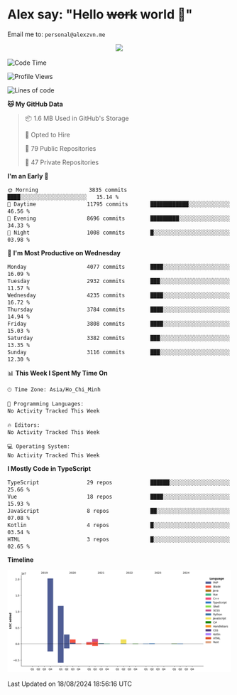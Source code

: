# Alex say: "Hello ~~work~~ world 🐾"
Email me to: `personal@alexzvn.me`


<p align=center>
  <a href="https://skillicons.dev">
    <img src="https://skillicons.dev/icons?i=ts,js,php,nodejs,bun,vue,nuxt,react,svelte,tauri,laravel,rust,mongodb,docker,electron,redis,rabbitmq,tailwind,git,cloudflare,elysia,mysql,nginx,rollupjs,sentry,ubuntu,yarn,html,css,vite" />
  </a>
</p>

<!--START_SECTION:waka-->
![Code Time](http://img.shields.io/badge/Code%20Time-1%2C066%20hrs%2055%20mins-blue)

![Profile Views](http://img.shields.io/badge/Profile%20Views-16-blue)

![Lines of code](https://img.shields.io/badge/From%20Hello%20World%20I%27ve%20Written-40.5%20million%20lines%20of%20code-blue)

**🐱 My GitHub Data** 

> 📦 1.6 MB Used in GitHub's Storage 
 > 
> 💼 Opted to Hire
 > 
> 📜 79 Public Repositories 
 > 
> 🔑 47 Private Repositories 
 > 
**I'm an Early 🐤** 

```text
🌞 Morning                3835 commits        ████░░░░░░░░░░░░░░░░░░░░░   15.14 % 
🌆 Daytime                11795 commits       ████████████░░░░░░░░░░░░░   46.56 % 
🌃 Evening                8696 commits        █████████░░░░░░░░░░░░░░░░   34.33 % 
🌙 Night                  1008 commits        █░░░░░░░░░░░░░░░░░░░░░░░░   03.98 % 
```
📅 **I'm Most Productive on Wednesday** 

```text
Monday                   4077 commits        ████░░░░░░░░░░░░░░░░░░░░░   16.09 % 
Tuesday                  2932 commits        ███░░░░░░░░░░░░░░░░░░░░░░   11.57 % 
Wednesday                4235 commits        ████░░░░░░░░░░░░░░░░░░░░░   16.72 % 
Thursday                 3784 commits        ████░░░░░░░░░░░░░░░░░░░░░   14.94 % 
Friday                   3808 commits        ████░░░░░░░░░░░░░░░░░░░░░   15.03 % 
Saturday                 3382 commits        ███░░░░░░░░░░░░░░░░░░░░░░   13.35 % 
Sunday                   3116 commits        ███░░░░░░░░░░░░░░░░░░░░░░   12.30 % 
```


📊 **This Week I Spent My Time On** 

```text
🕑︎ Time Zone: Asia/Ho_Chi_Minh

💬 Programming Languages: 
No Activity Tracked This Week

🔥 Editors: 
No Activity Tracked This Week

💻 Operating System: 
No Activity Tracked This Week
```

**I Mostly Code in TypeScript** 

```text
TypeScript               29 repos            ██████░░░░░░░░░░░░░░░░░░░   25.66 % 
Vue                      18 repos            ████░░░░░░░░░░░░░░░░░░░░░   15.93 % 
JavaScript               8 repos             ██░░░░░░░░░░░░░░░░░░░░░░░   07.08 % 
Kotlin                   4 repos             █░░░░░░░░░░░░░░░░░░░░░░░░   03.54 % 
HTML                     3 repos             █░░░░░░░░░░░░░░░░░░░░░░░░   02.65 % 
```



**Timeline**

![Lines of Code chart](https://raw.githubusercontent.com/alexzvn/alexzvn/main/assets/bar_graph.png)


 Last Updated on 18/08/2024 18:56:16 UTC
<!--END_SECTION:waka-->
